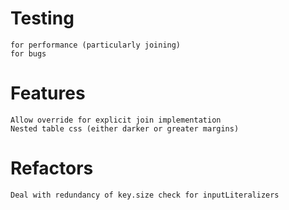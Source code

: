 
# Testing

    for performance (particularly joining)
    for bugs

# Features

    Allow override for explicit join implementation
    Nested table css (either darker or greater margins)
 
# Refactors

    Deal with redundancy of key.size check for inputLiteralizers 

